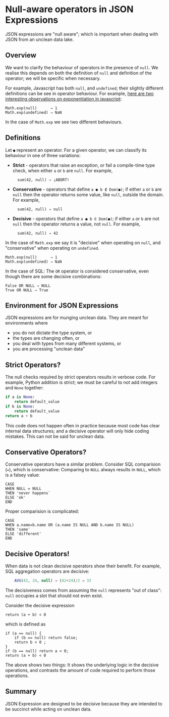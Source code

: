 # Null-aware operators in JSON Expressions

JSON expressions are "null aware"; which is important when dealing with JSON from an unclean data lake.

## Overview

We want to clarify the behaviour of operators in the presence of `null`. We realise this depends on both the definition of `null` and definition of the operator; we will be specific when necessary.

For example, Javascript has both `null`, and `undefined`; their slightly different definitions can be see in operator behaviour. For example, [here are two interesting observations on exponentiation in javascript](https://github.com/mozilla-frontend-infra/firefox-health-dashboard/blob/6d571309b927c0a2e02e36b8a7f594fc14e41a04/test/vendor/math.test.js#L210):  

    Math.exp(null)      ⇒ 1
    Math.exp(undefined) ⇒ NaN  

In the case of `Math.exp` we see two different behaviours. 

## Definitions

Let `●` represent an operator. For a given operator, we can classify its behaviour in one of three variations:

* **Strict** - operators that raise an exception, or fail a compile-time type check, when either `a` or `b` are `null`.  For example,

        sum(42, null) ⇒ ¡ABORT!
* **Conservative** - operators that define `a ● b ∉ Dom(●)`; if either `a` or `b` are `null` then the operator returns some value, like `null`, outside the domain. For example, 

        sum(42, null) ⇒ null
* **Decisive** - operators that define `a ● b ∈ Dom(●)`; if either `a` or `b` are not `null` then the operator returns a value, not `null`. For example,

        sum(42, null) ⇒ 42

In the case of `Math.exp` we say it is "decisive" when operating on `null`, and "conservative" when operating on `undefined`.  

    Math.exp(null)      ⇒ 1
    Math.exp(undefined) ⇒ NaN  

In the case of SQL: The `OR` operator is considered conservative, even though there are some decisive combinations:

    False OR NULL ⇒ NULL
    True OR NULL ⇒ True

## Environment for JSON Expressions

JSON expressions are for munging unclean data. They are meant for environments where

* you do not dictate the type system, or 
* the types are changing often, or 
* you deal with types from many different systems, or
* you are processing "unclean data"

## Strict Operators?

The null checks required by strict operators results in verbose code. For example, Python addition is strict; we must be careful to not add integers and `None` together:  

```python
if a is None:
    return default_value
if b is None:
    return default_value
return a + b
```

This code does not happen often in practice because most code has clear internal data structures; and a decisive operator will only hide coding mistakes. This can not be said for unclean data.

## Conservative Operators? 

Conservative operators have a similar problem. Consider SQL comparision (`=`), which is conservative: Comparing to `NULL` always results in `NULL`, which is a falsey value:

    CASE 
    WHEN NULL = NULL 
    THEN 'never happens` 
    ELSE 'ok'
    END

Proper comparision is complicated:

    CASE 
    WHEN a.name=b.name OR (a.name IS NULL AND b.name IS NULL)
    THEN 'same'
    ELSE 'different'
    END 

## Decisive Operators!

When data is not clean decisive operators show their benefit. For example, SQL aggregation operators are decisive: 

```sql
	AVG(42, 24, null) ⇒ (42+24)/2 ⇒ 33
```

The decisiveness comes from assuming the `null` represents "out of class": `null` occupies a slot that should not even exist.

Consider the decisive expression

    return (a + b) < 0

which is defined as

    if (a == null) {
        if (b == null) return false;
        return b < 0 ;
    }
    if (b == null) return a < 0;
    return (a + b) < 0

The above shows two things: It shows the underlying logic in the decisive operations, and contrasts the amount of code required to perform those operations.


## Summary

JSON Expression are designed to be decisive because they are intended to be succinct while acting on unclean data.  
